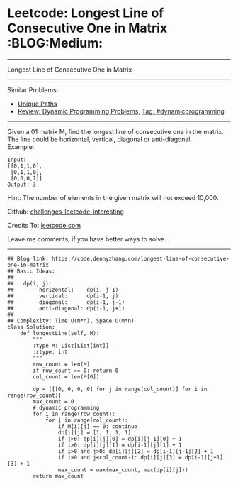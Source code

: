 # Leetcode: Longest Line of Consecutive One in Matrix     :BLOG:Medium:


---

Longest Line of Consecutive One in Matrix  

---

Similar Problems:  
-   [Unique Paths](https://code.dennyzhang.com/unique-paths)
-   [Review: Dynamic Programming Problems](https://code.dennyzhang.com/review-dynamicprogramming), [Tag: #dynamicprogramming](https://code.dennyzhang.com/tag/dynamicprogramming)

---

Given a 01 matrix M, find the longest line of consecutive one in the matrix. The line could be horizontal, vertical, diagonal or anti-diagonal.  
Example:  

    Input:
    [[0,1,1,0],
     [0,1,1,0],
     [0,0,0,1]]
    Output: 3

Hint: The number of elements in the given matrix will not exceed 10,000.  

Github: [challenges-leetcode-interesting](https://github.com/DennyZhang/challenges-leetcode-interesting/tree/master/longest-line-of-consecutive-one-in-matrix)  

Credits To: [leetcode.com](https://leetcode.com/problems/longest-line-of-consecutive-one-in-matrix/description/)  

Leave me comments, if you have better ways to solve.  

---

    ## Blog link: https://code.dennyzhang.com/longest-line-of-consecutive-one-in-matrix
    ## Basic Ideas:
    ##
    ##   dp(i, j): 
    ##        horizontal:    dp(i, j-1)
    ##        vertical:      dp(i-1, j)
    ##        diagonal:      dp(i-1, j-1)
    ##        anti-diagonal: dp(i-1, j+1)
    ##
    ## Complexity: Time O(m*n), Space O(m*n)
    class Solution:
        def longestLine(self, M):
            """
            :type M: List[List[int]]
            :rtype: int
            """
            row_count = len(M)
            if row_count == 0: return 0
            col_count = len(M[0])
    
            dp = [[[0, 0, 0, 0] for j in range(col_count)] for i in range(row_count)]
            max_count = 0
            # dynamic programming
            for i in range(row_count):
                for j in range(col_count):
                    if M[i][j] == 0: continue
                    dp[i][j] = [1, 1, 1, 1]
                    if j>0: dp[i][j][0] = dp[i][j-1][0] + 1
                    if i>0: dp[i][j][1] = dp[i-1][j][1] + 1
                    if i>0 and j>0: dp[i][j][2] = dp[i-1][j-1][2] + 1
                    if i>0 and j<col_count-1: dp[i][j][3] = dp[i-1][j+1][3] + 1
                    max_count = max(max_count, max(dp[i][j]))
            return max_count